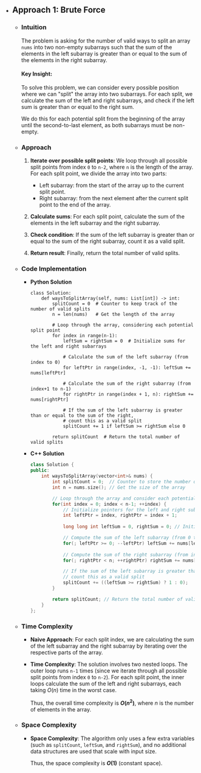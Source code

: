 - ## Approach 1: Brute Force

    - ### Intuition
        The problem is asking for the number of valid ways to split an array `nums` into two non-empty subarrays such that the sum of the elements in the left subarray is greater than or equal to the sum of the elements in the right subarray.

        #### Key Insight:
        To solve this problem, we can consider every possible position where we can "split" the array into two subarrays. For each split, we calculate the sum of the left and right subarrays, and check if the left sum is greater than or equal to the right sum.

        We do this for each potential split from the beginning of the array until the second-to-last element, as both subarrays must be non-empty.

    - ### Approach
        1. **Iterate over possible split points**: 
        We loop through all possible split points from index `0` to `n-2`, where `n` is the length of the array. For each split point, we divide the array into two parts:
            - Left subarray: from the start of the array up to the current split point.
            - Right subarray: from the next element after the current split point to the end of the array.
        
        2. **Calculate sums**: 
        For each split point, calculate the sum of the elements in the left subarray and the right subarray.

        3. **Check condition**: 
        If the sum of the left subarray is greater than or equal to the sum of the right subarray, count it as a valid split.

        4. **Return result**: 
        Finally, return the total number of valid splits.

    - ### Code Implementation
        - **Python Solution**
            ```python3[]
            class Solution:
                def waysToSplitArray(self, nums: List[int]) -> int:
                    splitCount = 0  # Counter to keep track of the number of valid splits
                    n = len(nums)   # Get the length of the array

                    # Loop through the array, considering each potential split point
                    for index in range(n-1):
                        leftSum = rightSum = 0  # Initialize sums for the left and right subarrays
                        
                        # Calculate the sum of the left subarray (from index to 0)
                        for leftPtr in range(index, -1, -1): leftSum += nums[leftPtr]
                        
                        # Calculate the sum of the right subarray (from index+1 to n-1)
                        for rightPtr in range(index + 1, n): rightSum += nums[rightPtr]
                        
                        # If the sum of the left subarray is greater than or equal to the sum of the right,
                        # count this as a valid split
                        splitCount += 1 if leftSum >= rightSum else 0

                    return splitCount  # Return the total number of valid splits
            ```
        - **C++ Solution**
            ```cpp []
            class Solution {
            public:
                int waysToSplitArray(vector<int>& nums) {
                    int splitCount = 0;  // Counter to store the number of valid splits
                    int n = nums.size(); // Get the size of the array

                    // Loop through the array and consider each potential split point
                    for(int index = 0; index < n-1; ++index) {
                        // Initialize pointers for the left and right subarrays
                        int leftPtr = index, rightPtr = index + 1;
                        
                        long long int leftSum = 0, rightSum = 0; // Initialize sums of the left and right subarrays

                        // Compute the sum of the left subarray (from 0 to index)
                        for(; leftPtr >= 0; --leftPtr) leftSum += nums[leftPtr];
                        
                        // Compute the sum of the right subarray (from index+1 to n-1)
                        for(; rightPtr < n; ++rightPtr) rightSum += nums[rightPtr];

                        // If the sum of the left subarray is greater than or equal to the right,
                        // count this as a valid split
                        splitCount += ((leftSum >= rightSum) ? 1 : 0);
                    }

                    return splitCount; // Return the total number of valid splits
                }
            };
            ```

    - ### Time Complexity
        - **Naive Approach**: For each split index, we are calculating the sum of the left subarray and the right subarray by iterating over the respective parts of the array.
        - **Time Complexity**: The solution involves two nested loops. The outer loop runs `n-1` times (since we iterate through all possible split points from index `0` to `n-2`). For each split point, the inner loops calculate the sum of the left and right subarrays, each taking $O(n)$ time in the worst case.

            Thus, the overall time complexity is **$O(n^2)$**, where $n$ is the number of elements in the array.

    - ### Space Complexity
        - **Space Complexity**: The algorithm only uses a few extra variables (such as `splitCount`, `leftSum`, and `rightSum`), and no additional data structures are used that scale with input size.
        
            Thus, the space complexity is **$O(1)$** (constant space).